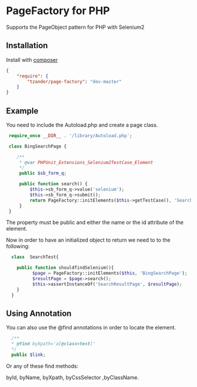 PageFactory for PHP
========================================================

Supports the PageObject pattern for PHP with Selenium2

Installation
-------

Install with [composer](http://getcomposer.org/download)

``` json
{
    "require": {
        "tzander/page-factory": "dev-master"
    }
}
```

Example
--------

You need to include the Autoload.php and create a page class.


``` php
 require_once __DIR__ . '/library/Autoload.php';

 class BingSearchPage {

    /**
     * @var PHPUnit_Extensions_Selenium2TestCase_Element
     */
     public $sb_form_q;

     public function search() {
         $this->sb_form_q->value('selenium');
         $this->sb_form_q->submit();
         return PageFactory::initElements($this->getTestCase(), 'SearchResultPage');
     }
 }
```
The property must be public and either the name or the id attribute of the element.

Now in order to have an initialized object to return we need to to the following:

``` php
  class  SearchTest{

    public function shouldfindSelenium(){
          $page = PageFactory::initElements($this, 'BingSearchPage');
          $resultPage = $page->search();
          $this->assertInstanceOf('SearchResultPage', $resultPage);
    }
  }
```

Using Annotation
--------

You can also use the @find annotations in order to locate the element.
``` php
  /**
  * @find byXpath='a[@class=test]'
  */
  public $link;
```

Or any of these find methods:

byId, byName, byXpath, byCssSelector ,byClassName.

